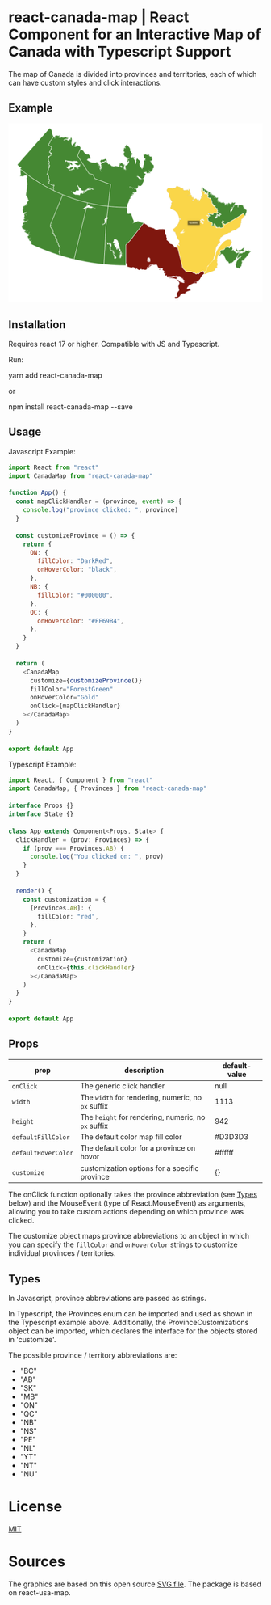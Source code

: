 # react-canada-map | React Component for an Interactive Map of Canada with Typescript Support

The map of Canada is divided into provinces and territories, each of which can have custom styles and click interactions.

## Example

![map-example](assets/react-canada-map-example.png "Canada Map Example")

## Installation

Requires react 17 or higher. Compatible with JS and Typescript.

Run:

yarn add react-canada-map

or

npm install react-canada-map --save

## Usage

Javascript Example:

```javascript
import React from "react"
import CanadaMap from "react-canada-map"

function App() {
  const mapClickHandler = (province, event) => {
    console.log("province clicked: ", province)
  }

  const customizeProvince = () => {
    return {
      ON: {
        fillColor: "DarkRed",
        onHoverColor: "black",
      },
      NB: {
        fillColor: "#000000",
      },
      QC: {
        onHoverColor: "#FF69B4",
      },
    }
  }

  return (
    <CanadaMap
      customize={customizeProvince()}
      fillColor="ForestGreen"
      onHoverColor="Gold"
      onClick={mapClickHandler}
    ></CanadaMap>
  )
}

export default App
```

Typescript Example:

```typescript
import React, { Component } from "react"
import CanadaMap, { Provinces } from "react-canada-map"

interface Props {}
interface State {}

class App extends Component<Props, State> {
  clickHandler = (prov: Provinces) => {
    if (prov === Provinces.AB) {
      console.log("You clicked on: ", prov)
    }
  }

  render() {
    const customization = {
      [Provinces.AB]: {
        fillColor: "red",
      },
    }
    return (
      <CanadaMap
        customize={customization}
        onClick={this.clickHandler}
      ></CanadaMap>
    )
  }
}

export default App
```

## Props

| prop                | description                                         | default-value |
| ------------------- | --------------------------------------------------- | ------------- |
| `onClick`           | The generic click handler                           | null          |
| `width`             | The `width` for rendering, numeric, no `px` suffix  | 1113          |
| `height`            | The `height` for rendering, numeric, no `px` suffix | 942           |
| `defaultFillColor`  | The default color map fill color                    | #D3D3D3       |
| `defaultHoverColor` | The default color for a province on hovor           | #ffffff       |
| `customize`         | customization options for a specific province       | {}            |

The onClick function optionally takes the province abbreviation (see [Types](#Types) below) and the MouseEvent (type of React.MouseEvent) as arguments, allowing you to take custom actions depending on which province was clicked.

The customize object maps province abbreviations to an object in which you can specify the `fillColor` and `onHoverColor` strings to customize individual provinces / territories.

## Types

In Javascript, province abbreviations are passed as strings.

In Typescript, the Provinces enum can be imported and used as shown in the Typescript example above.
Additionally, the ProvinceCustomizations object can be imported, which declares the interface for the objects stored in 'customize'.

The possible province / territory abbreviations are:

- "BC"
- "AB"
- "SK"
- "MB"
- "ON"
- "QC"
- "NB"
- "NS"
- "PE"
- "NL"
- "YT"
- "NT"
- "NU"

# License

[MIT](LICENSE)

# Sources

The graphics are based on this open source [SVG file](https://commons.wikimedia.org/wiki/File:Canada_blank_map.svg).
The package is based on react-usa-map.
